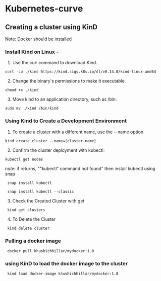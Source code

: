 # Kubernetes-curve
## Creating a cluster using KinD
Note: Docker should be installed
### Install Kind on Linux - 
  1. Use the curl command to download Kind. 
  
    curl -Lo ./kind https://kind.sigs.k8s.io/dl/v0.14.0/kind-linux-amd64
    
   2. Change the binary's permissions to make it executable.
   
    chmod +x ./kind
    
   3. Move kind to an application directory, such as /bin:
   
    sudo mv ./kind /bin/kind
    
### Using Kind to Create a Development Environment
  1. To create a cluster with a different name, use the --name option.
  
    kind create cluster --name=[cluster-name]
      
  2. Confirm the cluster deployment with kubectl:
  
    kubectl get nodes
      
  *note*: if returns, ""kubectl" command not found" then install kubectl using snap
   
     snap install kubectl

     snap install kubectl --classic
      
   3. Check the Created Cluster with get
   
     kind get clusters
      
   4. To Delete the Cluster
    
     kind delete cluster

### Pulling a docker image 
     
     docker pull khushichhillar/mydocker:1.0

### using KinD to load the docker image to the cluster

     kind load docker-image khushichhillar/mydocker:1.0

    
    
   
    
